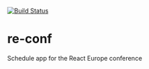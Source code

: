 [![Build Status](https://travis-ci.org/w1nston/re-conf.svg?branch=master)](https://travis-ci.org/w1nston/re-conf)

# re-conf
Schedule app for the React Europe conference
